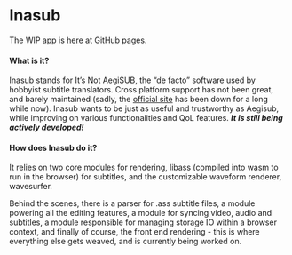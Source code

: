 # Inasub

The WIP app is [here](https://monkey-sheng.github.io/inasub/) at GitHub pages.

#### What is it?

Inasub stands for It’s Not AegiSUB, the “de facto” software used by hobbyist subtitle translators. Cross platform support has not been great, and barely maintained (sadly, the [official site](http://aegisub.org/) has been down for a long while now). Inasub wants to be just as useful and trustworthy as Aegisub, while improving on various functionalities and QoL features. ***It is still being actively developed!***

#### How does Inasub do it?

It relies on two core modules for rendering, libass (compiled into wasm to run in the browser) for subtitles, and the customizable waveform renderer, wavesurfer.

Behind the scenes, there is a parser for .ass subtitle files, a module powering all the editing features, a module for syncing video, audio and subtitles, a module responsible for managing storage IO within a browser context, and finally of course, the front end rendering - this is where everything else gets weaved, and is currently being worked on.